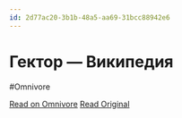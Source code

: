 ```yaml
---
id: 2d77ac20-3b1b-48a5-aa69-31bcc88942e6
---
```


# Гектор — Википедия
#Omnivore

[Read on Omnivore](https://omnivore.app/me/gektor-vikipediya-192d48bd9de)
[Read Original](https://ru.wikipedia.org/wiki/%D0%93%D0%B5%D0%BA%D1%82%D0%BE%D1%80)

